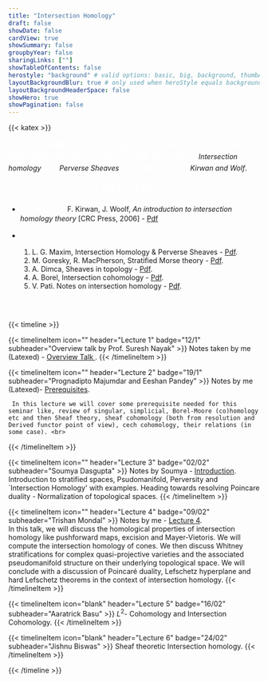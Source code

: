 ```yaml
---
title: "Intersection Homology"
draft: false
showDate: false
cardView: true
showSummary: false
groupbyYear: false
sharingLinks: [""]
showTableOfContents: false
herostyle: "background" # valid options: basic, big, background, thumbAndBackground
layoutBackgroundBlur: true # only used when heroStyle equals background or thumbAndBackground
layoutBackgroundHeaderSpace: false
showHero: true
showPagination: false
---
```

{{< katex >}} 

<html>
<head>
    <link rel="stylesheet" href="https://cdnjs.cloudflare.com/ajax/libs/KaTeX/0.7.1/katex.min.css">
    <script src="https://cdnjs.cloudflare.com/ajax/libs/KaTeX/0.7.1/katex.min.js"></script>
    <script src="https://cdnjs.cloudflare.com/ajax/libs/KaTeX/0.7.1/contrib/auto-render.min.js"></script>
</head>
<body>
    <script>
      renderMathInElement(
          document.body,
          {
              delimiters: [
                  {left: "$$", right: "$$", display: true},
                  {left: "\\[", right: "\\]", display: true},
                  {left: "$", right: "$", display: false},
                  {left: "\\(", right: "\\)", display: false}
              ]
          }
      );
    </script>
</body>
</html>

<a style= "font-family: 'Bebas'; color: white; font-size: 15pt">This is a reading seminar organized by professors of Algebraic depertment. In this seminar we will learn about</a> *Intersection homology* <a style= "font-family: 'Bebas'; color: white; font-size: 15pt">and</a> *Perverse Sheaves* <a style= "font-family: 'Bebas'; color: white; font-size: 15pt">from the book of</a> *Kirwan and Wolf*.

<center>
   <a style= "font-family: 'Bebas'; font-variant: small-caps; color: white; font-size: 21pt"> References</a>
</center>

- <a style= "font-family: 'Bebas'; font-variant: small-caps; color: white; font-size: 14pt"> Main Text :</a> F. Kirwan, J. Woolf, *An introduction to intersection homology theory* [CRC Press, 2006] - [Pdf](./documents/Frances%20Kirwan,%20Jonathan%20Woolf.pdf)
- <a style= "font-family: 'Bebas'; font-variant: small-caps; color: white; font-size: 14pt"> Furthers :</a> 
  
     1. L. G. Maxim, Intersection Homology & Perverse Sheaves - [Pdf](./documents/Laurenţiu%20G.%20Maxim%20.pdf).
     2. M. Goresky, R. MacPherson, Stratified Morse theory - [Pdf](./documents/Stratified%20Morse%20Theory.pdf).
     3. A. Dimca, Sheaves in topology - [Pdf](./documents/(Universitext)%20Alexandru%20Dimca.pdf).
     4. A. Borel, Intersection cohomology - [Pdf](./documents/(Progress%20in%20Mathematics%2050)%20Armand%20Borel%20(auth.)%20.pdf).
     5. V. Pati. Notes on intersection homology - [Pdf](./documents/Intersection%20homology(pati).pdf).

<center>
   <a style= "font-family: 'Bebas'; font-variant: small-caps; color: white; font-size: 21pt"> Schedule</a>
</center>

{{< timeline >}}

{{< timelineItem icon="" header="Lecture 1" badge="12/1" subheader="Overview talk by Prof. Suresh Nayak" >}}
     Notes taken by me (Latexed) - <a href="./notes/overview.pdf"> Overview Talk </a>.
{{< /timelineItem >}}

{{< timelineItem icon="" header="Lecture 2" badge="19/1" subheader="Prognadipto Majumdar and Eeshan Pandey" >}}
     Notes by me (Latexed)- <a href="./notes/prereq.pdf">Prerequisites</a>.<br>

     In this lecture we will cover some prerequisite needed for this seminar like, review of singular, simplicial, Borel-Moore (co)homology etc and then Sheaf theory, sheaf cohomology (both from resolution and Derived functor point of view), cech cohomology, their relations (in some case). <br>
{{< /timelineItem >}}

{{< timelineItem icon="" header="Lecture 3" badge="02/02" subheader="Soumya Dasgupta" >}}
    Notes by Soumya - <a href="./notes/IH_notes.pdf">Introduction</a>.<br>
     Introduction to stratified spaces, Psudomanifold, Perversity and `Intersection Homology' with examples. Heading towards resolving Poincare duality - Normalization of topological spaces.
{{< /timelineItem >}}

{{< timelineItem icon="" header="Lecture 4" badge="09/02" subheader="Trishan Mondal" >}}
    Notes by me - <a href="./notes/talk5.pdf">Lecture 4</a>.<br>
      In this talk, we will discuss the homological properties of intersection homology like pushforward maps, excision and Mayer-Vietoris. We will compute the intersection homology of cones. We then discuss Whitney stratifications for complex quasi-projective varieties and the associated pseudomanifold structure on their underlying topological space. We will conclude with a discussion of Poincaré duality, Lefschetz hyperplane and hard Lefschetz theorems in the context of intersection homology.
{{< /timelineItem >}}

{{< timelineItem icon="blank" header="Lecture 5" badge="16/02" subheader="Aaratrick Basu" >}}
     $L^2$- Cohomology and Intersection Cohomology.
{{< /timelineItem >}}

{{< timelineItem icon="blank" header="Lecture 6" badge="24/02" subheader="Jishnu Biswas" >}}
     Sheaf theoretic Intersection homology.
{{< /timelineItem >}}


{{< /timeline >}}

